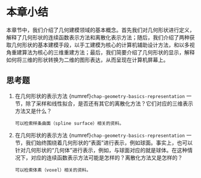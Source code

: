 # 本章小结

本章节中，我们介绍了几何建模领域的基本概念。首先我们对几何形状进行定义，解释了几何形状的连续函数表示方法和离散化表示方法；随后，我们介绍了两种获取几何形状的基本建模手段，以手工建模为核心的计算机辅助设计方法，和以多视角重建算法为核心的三维重建方法；最后，我们简要介绍了几何形状的显示，解释如何将三维的形状转换为二维的图形表达，从而呈现在计算机屏幕上。

## 思考题

1. 在几何形状的表示方法 {numref}`chap-geometry-basics-representation` 一节，除了采样和线性拟合，是否还有其它的离散化方法？它们对应的三维表示方法又是什么？
    
    ```{hint}
    可以检索样条曲面（spline surface）相关的资料。
    ```

2. 在几何形状的表示方法 {numref}`chap-geometry-basics-representation` 一节，我们始终围绕着几何形状的“表面”进行表示，例如球面。事实上，也可以针对几何形状的“几何体”进行表示，例如，与球面对应的就是球体。在这种情况下，对应的连续函数表示方法可能是怎样的？离散化方法又是怎样的？

    ```{hint}
    可以检索体素（voxel）相关的资料。
    ```

